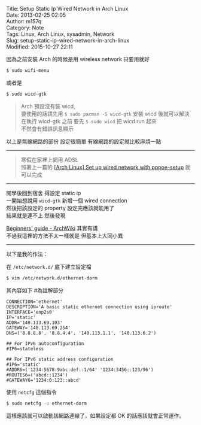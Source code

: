 Title: Setup Static Ip Wired Network in Arch Linux  
Date: 2013-02-25 02:05  
Author: m157q  
Category: Note  
Tags: Linux, Arch Linux, sysadmin, Network  
Slug: setup-static-ip-wired-network-in-arch-linux  
Modified: 2015-10-27 22:11  
  
  
因為之前安裝 Arch 的時候是用 wireless network 只要用就好  
  
```sh  
$ sudo wifi-menu  
```  
  
或者是  
  
```sh  
$ sudo wicd-gtk  
```  
  
> Arch 預設沒有裝 wicd,  
> 要使用的話請先用 `$ sudo pacman -S wicd-gtk` 安裝 wicd 後就可以解決  
> 在執行 wicd-gtk 之前 要先  `$ sudo wicd`  把 wicd run 起來  
> 不然會有錯誤訊息顯示  
  
以上是無線網路的部份 設定很簡單 有線網路的設定就比較麻煩一點  
  
---  
  
> 寒假在家裡上網用 ADSL  
> 照著上一篇的 [[Arch Linux] Set up wired network with pppoe-setup](/posts/2013/02/20/setup-pppoe-wired-network-in-arch-linux/) 就可以完成  
  
---  
  
開學後回到宿舍 得設定 static ip  
一開始想說用 `wicd-gtk` 新增一個 wired connection  
然後把該設定的 property 設定完應該就能用了  
結果就是連不上 然後發現  
  
[Beginners' guide - ArchWiki](https://wiki.archlinux.org/index.php/Beginners%27_guide#Wired) 其實有講  
不過我這裡的方法不太一樣就是 但基本上大同小異  
  
---  
  
以下是我的作法：  
  
在 `/etc/network.d/` 底下建立設定檔  
  
```sh  
$ vim /etc/network.d/ethernet-dorm  
```  
  
其內容如下 #為註解部分  
  
```  
CONNECTION='ethernet'  
DESCRIPTION='A basic static ethernet connection using iproute'  
INTERFACE='enp2s0'  
IP='static'  
ADDR='140.113.69.103'  
GATEWAY='140.113.69.254'  
DNS=('8.8.8.8', '8.8.4.4', '140.113.1.1', '140.113.6.2')  
  
## For IPv6 autoconfiguration  
#IP6=stateless  
  
## For IPv6 static address configuration  
#IP6='static'  
#ADDR6=('1234:5678:9abc:def::1/64' '1234:3456::123/96')  
#ROUTES6=('abcd::1234')  
#GATEWAY6='1234:0:123::abcd'  
```  
  
使用 `netcfg` 這個指令  
  
```sh  
$ sudo netcfg -u ethernet-dorm  
```  
  
這樣應該就可以啟動該網路連線了，如果設定都 OK 的話應該就會正常運作。  
